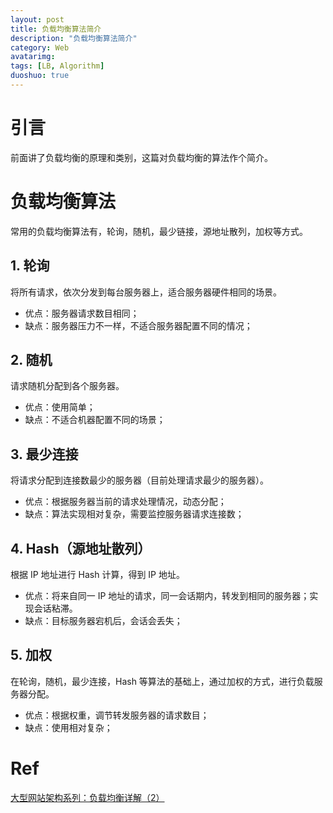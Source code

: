 ```yaml
---
layout: post
title: 负载均衡算法简介
description: "负载均衡算法简介"
category: Web
avatarimg:
tags: [LB, Algorithm]
duoshuo: true
---
```


# 引言
前面讲了负载均衡的原理和类别，这篇对负载均衡的算法作个简介。

# 负载均衡算法

常用的负载均衡算法有，轮询，随机，最少链接，源地址散列，加权等方式。

## 1. 轮询

将所有请求，依次分发到每台服务器上，适合服务器硬件相同的场景。  

* 优点：服务器请求数目相同；
* 缺点：服务器压力不一样，不适合服务器配置不同的情况；

## 2. 随机

请求随机分配到各个服务器。  

* 优点：使用简单；
* 缺点：不适合机器配置不同的场景；

## 3. 最少连接

将请求分配到连接数最少的服务器（目前处理请求最少的服务器）。  

* 优点：根据服务器当前的请求处理情况，动态分配；
* 缺点：算法实现相对复杂，需要监控服务器请求连接数；

## 4. Hash（源地址散列）

根据 IP 地址进行 Hash 计算，得到 IP 地址。  

* 优点：将来自同一 IP 地址的请求，同一会话期内，转发到相同的服务器；实现会话粘滞。
* 缺点：目标服务器宕机后，会话会丢失；

## 5. 加权

在轮询，随机，最少连接，Hash 等算法的基础上，通过加权的方式，进行负载服务器分配。  

* 优点：根据权重，调节转发服务器的请求数目；
* 缺点：使用相对复杂；


# Ref
[大型网站架构系列：负载均衡详解（2）](http://www.cnblogs.com/itfly8/p/5043452.html)  
